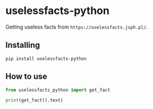 # uselessfacts-python
Getting useless facts from `https://uselessfacts.jsph.pl/`.

## Installing
```shell
pip install uselessfacts-python
```

## How to use
```python
from uselessfacts_python import get_fact

print(get_fact().text)

```
